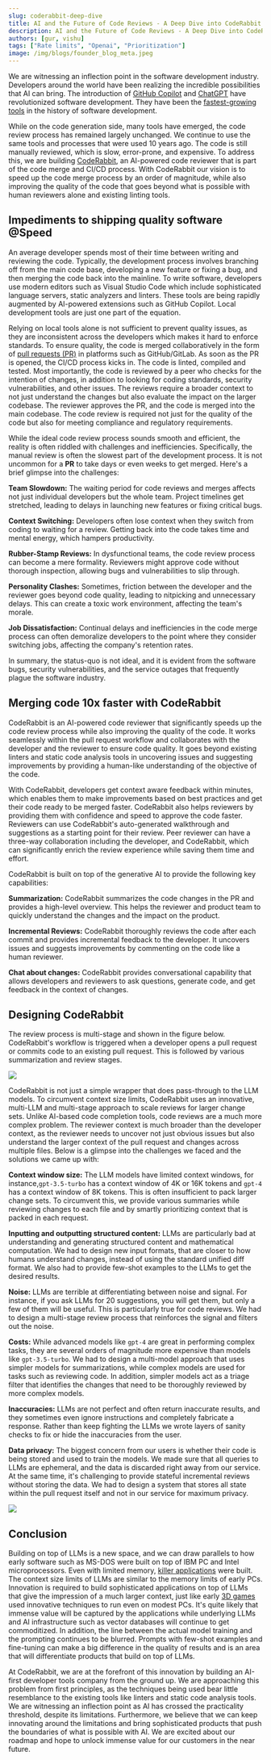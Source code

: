 ```yaml
---
slug: coderabbit-deep-dive
title: AI and the Future of Code Reviews - A Deep Dive into CodeRabbit
description: AI and the Future of Code Reviews - A Deep Dive into CodeRabbit
authors: [gur, vishu]
tags: ["Rate limits", "Openai", "Prioritization"]
image: /img/blogs/founder_blog_meta.jpeg
---
```


<head>
 <meta charSet="utf-8" />
  <link rel="apple-touch-icon" sizes="180x180" href="/icons/apple-touch-icon.png" />
  <link rel="icon" type="image/png" sizes="32x32" href="/img/favIcon.png" />
  <link rel="icon" type="image/png" sizes="16x16" href="/img/favIcon.png"/>
  <meta content="/icons/apple-touch-icon.png" itemprop="image" />
  <link rel="icon" href="/icons/favicon-32x32.ico"></link>

  <link rel="manifest" href="/icons/site.webmanifest"></link>

  <title>AI and the Future of Code Reviews - A Deep Dive into CodeRabbit</title>
  <meta name="title" content="CodeRabbit: Bringing AI to Code Reviews" />

  <meta property="og:type" content="article" />
  <meta property="og:url" content="https://blog.coderabbit.ai/blog/coderabbit-deep-dive" />
  <meta property="og:title" content="AI and the Future of Code Reviews: A Deep Dive into CodeRabbit" />
  <meta property="og:image" content="https://docs.coderabbit.ai/img/blogs/founder_blog_meta.jpeg" />

  <meta name="twitter:image" content="https://blog.coderabbit.ai/img/blogs/founder_blog_meta.jpeg" />
  <meta name="twitter:card" content="summary_large_image" />
  <meta name="twitter:title" content="AI and the Future of Code Reviews: A Deep Dive into CodeRabbit" />
</head>

<!-- import ShareButton from '../../src/components/ShareButton/ShareButton';
import Header from '../../src/components/Header/Header';
import Layout from '../../src/pages/page'; -->

<!-- <Header></Header>
<Layout></Layout> -->

We are witnessing an inflection point in the software development industry. Developers around the world have been realizing the incredible possibilities that AI can bring. The introduction of [GitHub Copilot](https://github.com/features/copilot) and [ChatGPT](https://chat.openai.com/auth/login) have revolutionized software development. They have been the [fastest-growing tools](https://aibusiness.com/companies/one-year-on-github-copilot-adoption-soars) in the history of software development.

While on the code generation side, many tools have emerged, the code review process has remained largely unchanged. We continue to use the same tools and processes that were used 10 years ago. The code is still manually reviewed, which is slow, error-prone, and expensive. To address this, we are building [CodeRabbit](https://coderabbit.ai/), an AI-powered code reviewer that is part of the code merge and CI/CD process. With CodeRabbit our vision is to speed up the code merge process by an order of magnitude, while also improving the quality of the code that goes beyond what is possible with human reviewers alone and existing linting tools.

<!--truncate-->

## Impediments to shipping quality software @Speed

An average developer spends most of their time between writing and reviewing the code. Typically, the development process involves branching off from the main code base, developing a new feature or fixing a bug, and then merging the code back into the mainline. To write software, developers use modern editors such as Visual Studio Code which include sophisticated language servers, static analyzers and linters. These tools are being rapidly augmented by AI-powered extensions such as GitHub Copilot. Local development tools are just one part of the equation.

Relying on local tools alone is not sufficient to prevent quality issues, as they are inconsistent across the developers which makes it hard to enforce standards. To ensure quality, the code is merged collaboratively in the form of [pull requests (PR)](https://docs.github.com/en/pull-requests) in platforms such as GitHub/GitLab. As soon as the PR is opened, the CI/CD process kicks in. The code is linted, compiled and tested. Most importantly, the code is reviewed by a peer who checks for the intention of changes, in addition to looking for coding standards, security vulnerabilities, and other issues. The reviews require a broader context to not just understand the changes but also evaluate the impact on the larger codebase. The reviewer approves the PR, and the code is merged into the main codebase. The code review is required not just for the quality of the code but also for meeting compliance and regulatory requirements.

While the ideal code review process sounds smooth and efficient, the reality is often riddled with challenges and inefficiencies. Specifically, the manual review is often the slowest part of the development process. It is not uncommon for a **PR** to take days or even weeks to get merged. Here's a brief glimpse into the challenges:

**Team Slowdown:** The waiting period for code reviews and merges affects not just individual developers but the whole team. Project timelines get stretched, leading to delays in launching new features or fixing critical bugs.

**Context Switching:** Developers often lose context when they switch from coding to waiting for a review. Getting back into the code takes time and mental energy, which hampers productivity.

**Rubber-Stamp Reviews:** In dysfunctional teams, the code review process can become a mere formality. Reviewers might approve code without thorough inspection, allowing bugs and vulnerabilities to slip through.

**Personality Clashes:** Sometimes, friction between the developer and the reviewer goes beyond code quality, leading to nitpicking and unnecessary delays. This can create a toxic work environment, affecting the team's morale.

**Job Dissatisfaction:** Continual delays and inefficiencies in the code merge process can often demoralize developers to the point where they consider switching jobs, affecting the company's retention rates.

In summary, the status-quo is not ideal, and it is evident from the software bugs, security vulnerabilities, and the service outages that frequently plague the software industry.

## Merging code 10x faster with CodeRabbit

CodeRabbit is an AI-powered code reviewer that significantly speeds up the code review process while also improving the quality of the code. It works seamlessly within the pull request workflow and collaborates with the developer and the reviewer to ensure code quality. It goes beyond existing linters and static code analysis tools in uncovering issues and suggesting improvements by providing a human-like understanding of the objective of the code.

With CodeRabbit, developers get context aware feedback within minutes, which enables them to make improvements based on best practices and get their code ready to be merged faster. CodeRabbit also helps reviewers by providing them with confidence and speed to approve the code faster. Reviewers can use CodeRabbit's auto-generated walkthrough and suggestions as a starting point for their review. Peer reviewer can have a three-way collaboration including the developer, and CodeRabbit, which can significantly enrich the review experience while saving them time and effort.

CodeRabbit is built on top of the generative AI to provide the following key capabilities:

**Summarization:** CodeRabbit summarizes the code changes in the PR and provides a high-level overview. This helps the reviewer and product team to quickly understand the changes and the impact on the product.

**Incremental Reviews:** CodeRabbit thoroughly reviews the code after each commit and provides incremental feedback to the developer. It uncovers issues and suggests improvements by commenting on the code like a human reviewer.

**Chat about changes:** CodeRabbit provides conversational capability that allows developers and reviewers to ask questions, generate code, and get feedback in the context of changes.

## Designing CodeRabbit

The review process is multi-stage and shown in the figure below. CodeRabbit's workflow is triggered when a developer opens a pull request or commits code to an existing pull request. This is followed by various summarization and review stages.

![](./CodeRabbitDesign.jpg)

CodeRabbit is not just a simple wrapper that does pass-through to the LLM models. To circumvent context size limits, CodeRabbit uses an innovative, multi-LLM and multi-stage approach to scale reviews for larger change sets. Unlike AI-based code completion tools, code reviews are a much more complex problem. The reviewer context is much broader than the developer context, as the reviewer needs to uncover not just obvious issues but also understand the larger context of the pull request and changes across multiple files. Below is a glimpse into the challenges we faced and the solutions we came up with:

**Context window size:** The LLM models have limited context windows, for instance,`gpt-3.5-turbo` has a context window of 4K or 16K tokens and `gpt-4` has a context window of 8K tokens. This is often insufficient to pack larger change sets. To circumvent this, we provide various summaries while reviewing changes to each file and by smartly prioritizing context that is packed in each request.

**Inputting and outputting structured content:** LLMs are particularly bad at understanding and generating structured content and mathematical computation. We had to design new input formats, that are closer to how humans understand changes, instead of using the standard unified diff format. We also had to provide few-shot examples to the LLMs to get the desired results.

**Noise:** LLMs are terrible at differentiating between noise and signal. For instance, if you ask LLMs for 20 suggestions, you will get them, but only a few of them will be useful. This is particularly true for code reviews. We had to design a multi-stage review process that reinforces the signal and filters out the noise.

**Costs:** While advanced models like `gpt-4` are great in performing complex tasks, they are several orders of magnitude more expensive than models like `gpt-3.5-turbo`. We had to design a multi-model approach that uses simpler models for summarizations, while complex models are used for tasks such as reviewing code. In addition, simpler models act as a triage filter that identifies the changes that need to be thoroughly reviewed by more complex models.

**Inaccuracies:** LLMs are not perfect and often return inaccurate results, and they sometimes even ignore instructions and completely fabricate a response. Rather than keep fighting the LLMs we wrote layers of sanity checks to fix or hide the inaccuracies from the user.

**Data privacy:** The biggest concern from our users is whether their code is being stored and used to train the models. We made sure that all queries to LLMs are ephemeral, and the data is discarded right away from our service. At the same time, it's challenging to provide stateful incremental reviews without storing the data. We had to design a system that stores all state within the pull request itself and not in our service for maximum privacy.

![](./CodeRabbitSecurity.jpg)

## Conclusion

Building on top of LLMs is a new space, and we can draw parallels to how early software such as MS-DOS were built on top of IBM PC and Intel microprocessors. Even with limited memory, [killer applications](https://www.pcmag.com/news/the-ibm-pcs-killer-apps-where-are-they-now) were built. The context size limits of LLMs are similar to the memory limits of early PCs. Innovation is required to build sophisticated applications on top of LLMs that give the impression of a much larger context, just like early [3D games](<https://en.wikipedia.org/wiki/Doom_(1993_video_game)>) used innovative techniques to run even on modest PCs. It's quite likely that immense value will be captured by the applications while underlying LLMs and AI infrastructure such as vector databases will continue to get commoditized. In addition, the line between the actual model training and the prompting continues to be blurred. Prompts with few-shot examples and fine-tuning can make a big difference in the quality of results and is an area that will differentiate products that build on top of LLMs.

At CodeRabbit, we are at the forefront of this innovation by building an AI-first developer tools company from the ground up. We are approaching this problem from first principles, as the techniques being used bear little resemblance to the existing tools like linters and static code analysis tools. We are witnessing an inflection point as AI has crossed the practicality threshold, despite its limitations. Furthermore, we believe that we can keep innovating around the limitations and bring sophisticated products that push the boundaries of what is possible with AI. We are excited about our roadmap and hope to unlock immense value for our customers in the near future.

<!-- <ShareButton platform="twitter" text="Twitter" url='CodeRabbit: Bringing AI to Code Reviews&hashtags=CodeRabbitAI'/>

<ShareButton platform="facebook" url="CodeRabbit: Bringing AI to Code Reviews" text="LinkedIn" /> -->
